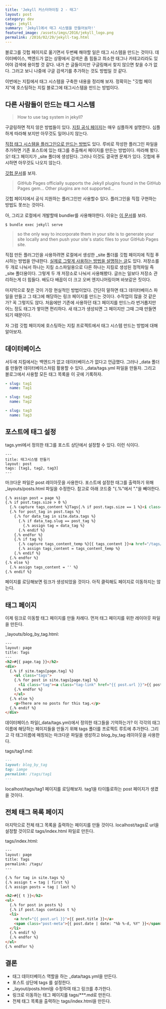 ```yaml
---
title: 'Jekyll 커스터마이징 2 - 태그'
layout: post
category: dev
tags: jekyll
summary: 'Jekyll에서 태그 시스템을 만들어보자!'
featured_image: /assets/imgs/2016/jekyll_logo.png
permalink: /2016/02/29/jekyll-tag.html
---
```


블로그를 깃헙 페이지로 옮기면서 두번째 해야할 일은 태그 시스템을 만드는 것이다.
데이터베이스, 백엔드가 없는 상황에서 검색은 좀 힘들고 최소한 태그나 카테고리라도 있어야
검색에 용이할 것 같다. 내가 쓴 글들이지만 구글링해서 찾지 않으면 찾을 수가 없다.
그러고 보니 나중에 구글 검색기를 추가하는 것도 방법일 것 같다.

이번에는 지킬에서 태그 시스템을 구축한 내용을 정리해 보자.
정확히는 "깃헙 페이지"에 호스팅하는 지킬 블로그에 태그시스템을 만드는 방법이다.


## 다른 사람들이 만드는 태그 시스템

> How to use tag system in jekyll?

구글링하면 적지 않은 방법들이 있다.
[지킬 공식 페이지](https://jekyllrb.com/docs/plugins/#tags)는 매우 심플하게 설명한다.
심플하게 따라해 보지만 아무것도 일어나지 않는다.

[직접 태그 시스템을 플러그인으로 만드는 방법](http://charliepark.org/tags-in-jekyll/)도 있다.
루비로 작성한 플러그인 파일을 추가하면 기존 포스트에 있는 태그를 추출해서 페이지를 만든는 방법이다.
따라해 봤다. 오! 태그 페이지가 _site 폴더에 생성된다.
그러나 이것도 결국엔 문제가 있다.
깃헙에 푸시하면 아무것도 나오지 않는다.

[깃헙 문서](https://help.github.com/articles/adding-jekyll-plugins-to-a-github-pages-site/)를 보자.

> GitHub Pages officially supports the Jekyll plugins found in the GitHub Pages gem...
Other plugins are not supported...


깃헙 페이지에서 공식 지원하는 플러그인만 사용할수 있다.
플러그인을 직접 구현하는 방법도 못쓰는 것이다.

아, 그리고 로컬에서 개발할때 bundler를 사용해야한다.
이유는 [이 문서](https://help.github.com/articles/setting-up-your-pages-site-locally-with-jekyll/)를 보라.

```
$ bundle exec jekyll serve
```


> so the only way to incorporate them in your site is
to generate your site locally and then push your site's static files to your GitHub Pages site.

직접 만든 플러그인을 사용하려면 로컬에서 생성한 _site 폴더를 깃헙 페이지에 직접 푸시하는 방법을 안내한다.
[실제로 그렇게 사용하는 방법을 설명하는 글](http://charliepark.org/jekyll-with-plugins/)도 있다.
저장소를 두 개로 나눠서 하나는 지킬 소스파일용으로 다른 하나는 지킬로 생성된 정적파일 즉 _site 폴더용이다.
그렇게 두 개 저장소로 나눠서 사용해봤다. 글쓰는 일보다 저장소 관리하는게 더 힘들다.
배도다 배꼽이 더 크고 오버 엔지니어링이며 바보같은 짓이다.

마지막으로 찾은 것이 가장 현실적인 방법이었다. 간단히 말하면 태그 데이터베이스 파일을 만들고
그 태그에 해당하는 링크 페이지를 만드는 것이다. 수작업이 많을 것 같은가? 꼭 그렇지도 않다.
처음에만 기존에 사용하던 태그 페이지를 만드느라 번거롭지만 어느 정도 태그가 쌓이면 편리하다.
새 태그가 생성되면 그 페이지만 그때 그때 만들면 되기 때문이다.

자 그럼 깃헙 페이지에 호스팅하는 지킬 프로젝트에서 태그 시스템 만드는 방법에 대해 알아보자.

## 데이터베이스

서두에 지킬에서는 백엔드가 없고 데이터베이스가 없다고 언급했다.
그러나 _data 폴더를 만들면 데이터베이스처럼 활용할 수 있다.
_data/tags.yml 파일을 만들자. 그리고 블로그에서 사용할 모든 태그 목록을 이 곳에 기록하자.

```yml
- slug: tag1
  name: Tag1

- slug: tag2
  name: Tag2

- slug: tag3
  name: Tag3
```


## 포스트에 태그 설정

tags.yml에서 정의한 태그를 포스트 상단에서 설정할 수 있다. 이런 식이다.

```
---
title: 태그시스템 만들기
layout: post
tags: [tag1, tag2, tag3]
---
```

마크다운 파일은 post 레이아웃을 사용한다.
포스트에 설정한 태그를 출력하기 위해 _layouts/posts.html 파일을 수정한다.
참고로 아래 코드중 "{.%"에서 "."을 빼야한다.

```html
{.% assign post = page %}
{.% if post.tags.size > 0 %}
  {.% capture tags_content %}Tags{.% if post.tags.size == 1 %}<i class="fa fa-tag"></i>{.% else %}<i class="fa fa-tags"></i>{.% endif %}: {.% endcapture %}
  {.% for post_tag in post.tags %}
    {.% for data_tag in site.data.tags %}
      {.% if data_tag.slug == post_tag %}
        {.% assign tag = data_tag %}
      {.% endif %}
    {.% endfor %}
    {.% if tag %}
      {.% capture tags_content_temp %}{{ tags_content }}<a href="/tags/{{ tag.slug }}/">{{ tag.name }}</a>{.% if forloop.last == false %}, {.% endif %}{.% endcapture %}
      {.% assign tags_content = tags_content_temp %}
    {.% endif %}
  {.% endfor %}
{.% else %}
  {.% assign tags_content = '' %}
{.% endif %}
```

페이지를 로딩해보면 링크가 생성되었을 것이다. 아직 클릭해도 페이지로 이동하지는 않는다.


## 태그 페이지

이제 링크로 이동할 태그 페이지를 만들 차례다. 먼저 태그 페이지를 위한 레이아웃 파일을 만든다.

_layouts/blog_by_tag.html:

```html
---
layout: page
title: Tags
---
<h2>#{{ page.tag }}</h2>
<div>
  {.% if site.tags[page.tag] %}
    <ul class="tags">
    {.% for post in site.tags[page.tag] %}
      <li class="tag"><a class="tag-link" href="{{ post.url }}">{{ post.title }}</a></li>
    {.% endfor %}
    </ul>
  {.% else %}
    <p>There are no posts for this tag.</p>
  {.% endif %}
</div>
```

데이터페이스 파일(_data/tags.yml)에서 정의한 태그들을 기억하는가?
이 각각의 태그 이름에 해당하는 페이지들을 만들기 위해 tags 폴더를 프로젝트 루트에 추가한다.
그리고 각 태그이름에 매칭되는 마크다운 파일을 생성하고 blog_by_tag 레이아웃을 사용한다.

tags/tag1.md:

```markdown
---
layout: blog_by_tag
tag: iamge
permalink: /tags/tag1
---
```

localhost/tags/tag1 페이지를 로딩해보자. tag1을 타이틀로하는 post 페이지가 생겼을 것이다.


## 전체 태그 목록 페이지

마지막으로 전체 태그 목록을 출력하는 페이지를 만들 것이다.
localhost/tags로 url을 설정할 것이므로 tags/index.html 파일로 만든다.

tags/index.html:

```html
---
layout: page
title: Tags
permalink: /tags/
---

{.% for tag in site.tags %}
{.% assign t = tag | first %}
{.% assign posts = tag | last %}

<h2>#{{ t }}</h2>
<ul>
  {.% for post in posts %}
  {.% if post.tags contains t %}
  <li>
    <a href="{{ post.url }}">{{ post.title }}</a>
    <span class="post-meta">{{ post.date | date: "%b %-d, %Y" }}</span>
  </li>
  {.% endif %}
  {.% endfor %}
</ul>
{.% endfor %}
```

## 결론

* 태그 데이터베이스 역할을 하는 _data/tags.yml을 만든다.
* 포스트 상단에 tags 를 설정한다.
* _layout/posts.html을 수정하여 태그 링크를 추가한다.
* 링크로 이동하는 태그 페이지를 tags/***.md로 만든다.
* 전체 태그 목록을 출력하는 tags/index.html을 만든다.
